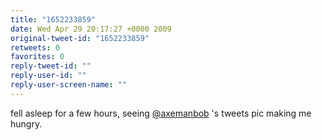```yaml
---
title: "1652233859"
date: Wed Apr 29 20:17:27 +0000 2009
original-tweet-id: "1652233859"
retweets: 0
favorites: 0
reply-tweet-id: ""
reply-user-id: ""
reply-user-screen-name: ""
---
```

fell asleep for a few hours, seeing <a href="https://twitter.com/axemanbob">@axemanbob</a> 's tweets pic making me hungry.
